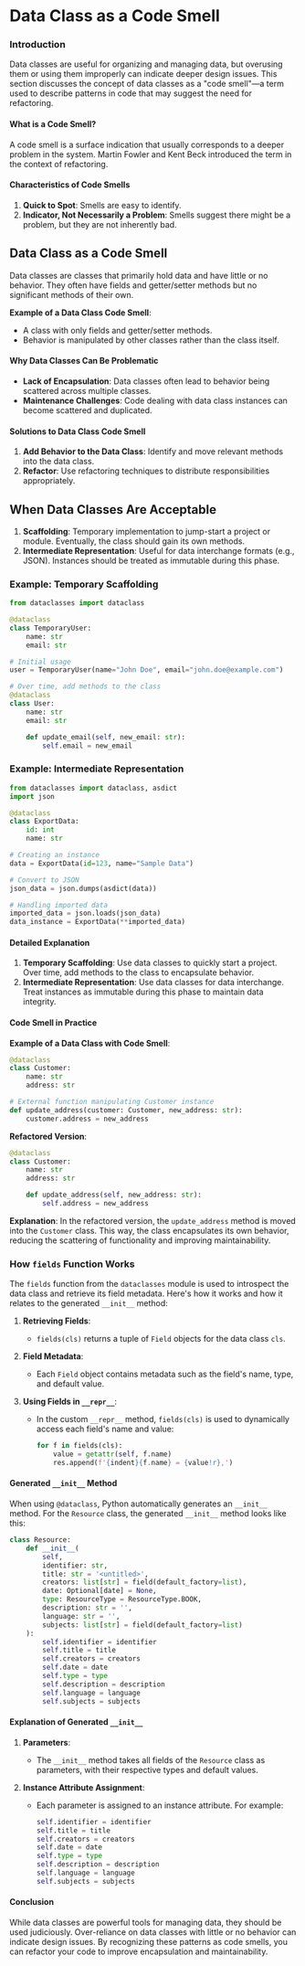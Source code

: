 # Data Class as a Code Smell

### Introduction
Data classes are useful for organizing and managing data, but overusing them or using them improperly can indicate deeper design issues. This section discusses the concept of data classes as a "code smell"—a term used to describe patterns in code that may suggest the need for refactoring.

#### What is a Code Smell?
A code smell is a surface indication that usually corresponds to a deeper problem in the system. Martin Fowler and Kent Beck introduced the term in the context of refactoring.

#### Characteristics of Code Smells
1. **Quick to Spot**: Smells are easy to identify.
2. **Indicator, Not Necessarily a Problem**: Smells suggest there might be a problem, but they are not inherently bad.

## Data Class as a Code Smell
Data classes are classes that primarily hold data and have little or no behavior. They often have fields and getter/setter methods but no significant methods of their own. 

**Example of a Data Class Code Smell**:
- A class with only fields and getter/setter methods.
- Behavior is manipulated by other classes rather than the class itself.

#### Why Data Classes Can Be Problematic
- **Lack of Encapsulation**: Data classes often lead to behavior being scattered across multiple classes.
- **Maintenance Challenges**: Code dealing with data class instances can become scattered and duplicated.

#### Solutions to Data Class Code Smell
1. **Add Behavior to the Data Class**: Identify and move relevant methods into the data class.
2. **Refactor**: Use refactoring techniques to distribute responsibilities appropriately.

## When Data Classes Are Acceptable
1. **Scaffolding**: Temporary implementation to jump-start a project or module. Eventually, the class should gain its own methods.
2. **Intermediate Representation**: Useful for data interchange formats (e.g., JSON). Instances should be treated as immutable during this phase.

### Example: Temporary Scaffolding

```python
from dataclasses import dataclass

@dataclass
class TemporaryUser:
    name: str
    email: str

# Initial usage
user = TemporaryUser(name="John Doe", email="john.doe@example.com")

# Over time, add methods to the class
@dataclass
class User:
    name: str
    email: str

    def update_email(self, new_email: str):
        self.email = new_email
```

### Example: Intermediate Representation

```python
from dataclasses import dataclass, asdict
import json

@dataclass
class ExportData:
    id: int
    name: str

# Creating an instance
data = ExportData(id=123, name="Sample Data")

# Convert to JSON
json_data = json.dumps(asdict(data))

# Handling imported data
imported_data = json.loads(json_data)
data_instance = ExportData(**imported_data)
```

#### Detailed Explanation

1. **Temporary Scaffolding**: Use data classes to quickly start a project. Over time, add methods to the class to encapsulate behavior.
2. **Intermediate Representation**: Use data classes for data interchange. Treat instances as immutable during this phase to maintain data integrity.

#### Code Smell in Practice

**Example of a Data Class with Code Smell**:
```python
@dataclass
class Customer:
    name: str
    address: str

# External function manipulating Customer instance
def update_address(customer: Customer, new_address: str):
    customer.address = new_address
```

**Refactored Version**:
```python
@dataclass
class Customer:
    name: str
    address: str

    def update_address(self, new_address: str):
        self.address = new_address
```

**Explanation**: In the refactored version, the `update_address` method is moved into the `Customer` class. This way, the class encapsulates its own behavior, reducing the scattering of functionality and improving maintainability.

### How `fields` Function Works
The `fields` function from the `dataclasses` module is used to introspect the data class and retrieve its field metadata. Here's how it works and how it relates to the generated `__init__` method:

1. **Retrieving Fields**:
   - `fields(cls)` returns a tuple of `Field` objects for the data class `cls`.
   
2. **Field Metadata**:
   - Each `Field` object contains metadata such as the field's name, type, and default value.

3. **Using Fields in `__repr__`**:
   - In the custom `__repr__` method, `fields(cls)` is used to dynamically access each field's name and value:
     ```python
     for f in fields(cls):
         value = getattr(self, f.name)
         res.append(f'{indent}{f.name} = {value!r},')
     ```

#### Generated `__init__` Method
When using `@dataclass`, Python automatically generates an `__init__` method. For the `Resource` class, the generated `__init__` method looks like this:

```python
class Resource:
    def __init__(
        self, 
        identifier: str, 
        title: str = '<untitled>', 
        creators: list[str] = field(default_factory=list), 
        date: Optional[date] = None, 
        type: ResourceType = ResourceType.BOOK, 
        description: str = '', 
        language: str = '', 
        subjects: list[str] = field(default_factory=list)
    ):
        self.identifier = identifier
        self.title = title
        self.creators = creators
        self.date = date
        self.type = type
        self.description = description
        self.language = language
        self.subjects = subjects
```

#### Explanation of Generated `__init__`
1. **Parameters**:
   - The `__init__` method takes all fields of the `Resource` class as parameters, with their respective types and default values.
   
2. **Instance Attribute Assignment**:
   - Each parameter is assigned to an instance attribute. For example:
     ```python
     self.identifier = identifier
     self.title = title
     self.creators = creators
     self.date = date
     self.type = type
     self.description = description
     self.language = language
     self.subjects = subjects
     ```

#### Conclusion
While data classes are powerful tools for managing data, they should be used judiciously. Over-reliance on data classes with little or no behavior can indicate design issues. By recognizing these patterns as code smells, you can refactor your code to improve encapsulation and maintainability.
